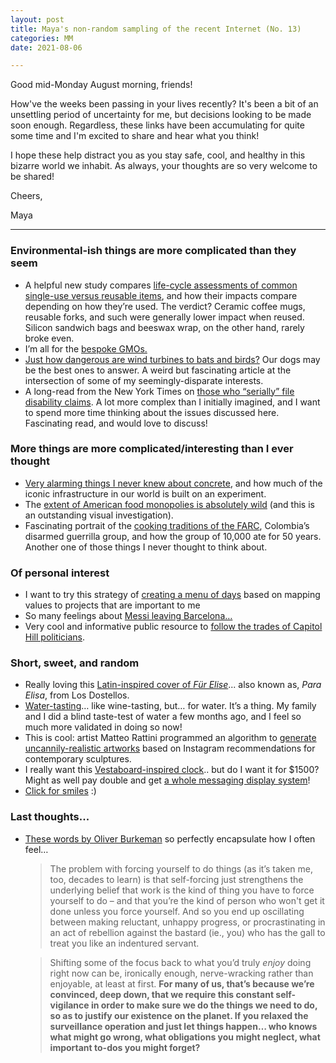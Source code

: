 ```yaml
---
layout: post
title: Maya's non-random sampling of the recent Internet (No. 13)
categories: MM
date: 2021-08-06

---
```


Good mid-Monday August morning, friends!

How've the weeks been passing in your lives recently? It's been a bit of an unsettling period of uncertainty for me, but decisions looking to be made soon enough. Regardless, these links have been accumulating for quite some time and I'm excited to share and hear what you think!

I hope these help distract you as you stay safe, cool, and healthy in this bizarre world we inhabit. As always, your thoughts are so very welcome to be shared!

Cheers,

Maya

---

### Environmental-ish things are more complicated than they seem

- A helpful new study compares [life-cycle assessments of common single-use versus reusable items](https://www.anthropocenemagazine.org/2021/07/think-that-reusable-straw-or-sandwich-wrap-is-better-for-the-environment-think-again/?utm_source=rss&utm_medium=rss&utm_campaign=think-that-reusable-straw-or-sandwich-wrap-is-better-for-the-environment-think-again&utm_source=Anthropocene&utm_campaign=585fcc222c-Anthropocene+science+to+AM&utm_medium=email&utm_term=0_ececcea89a-585fcc222c-294377772), and how their impacts compare depending on how they’re used. The verdict? Ceramic coffee mugs, reusable forks, and such were generally lower impact when reused. Silicon sandwich bags and beeswax wrap, on the other hand, rarely broke even.
- I’m all for the [bespoke GMOs.](https://www.nytimes.com/2021/07/20/magazine/gmos.html?referringSource=articleShare)
- [Just how dangerous are wind turbines to bats and birds?](https://www.theatlantic.com/science/archive/2021/07/bat-dogs-wind-turbines/619482/?utm_source=newsletter&utm_medium=email&utm_campaign=atlantic-daily-newsletter&utm_content=20210721&silverid=%25%25RECIPIENT_ID%25%25&utm_term=The%20Atlantic%20Daily)  Our dogs may be the best ones to answer. A weird but fascinating article at the intersection of some of my seemingly-disparate interests.
- A long-read from the New York Times on [those who “serially” file disability claims](https://www.nytimes.com/2021/07/21/magazine/americans-with-disabilities-act.html?referringSource=articleShare). A lot more complex than I initially imagined, and I want to spend more time thinking about the issues discussed here. Fascinating read, and would love to discuss!

### More things are more complicated/interesting than I ever thought

- [Very alarming things I never knew about concrete](https://theprepared.us3.list-manage.com/track/click?u=2e2c86e49a5f6d1fd1ab7ce70&id=6ff219c9ec&e=2916a434ea), and how much of the iconic infrastructure in our world is built on an experiment.
- The [extent of American food monopolies is absolutely wild](https://www.theguardian.com/environment/ng-interactive/2021/jul/14/food-monopoly-meals-profits-data-investigation?utm_source=thingtesting&utm_campaign=9d42dbf9dd-ISSUE_71&utm_medium=email&utm_term=0_8aab527691-9d42dbf9dd-434785290) (and this is an outstanding visual investigation).
- Fascinating portrait of the [cooking traditions of the FARC](https://www.atlasobscura.com/articles/what-farc-ate-colombia), Colombia’s disarmed guerrilla group, and how the group of 10,000 ate for 50 years. Another one of those things I never thought to think about.

### Of personal interest

- I want to try this strategy of [creating a menu of days](https://thecreativeindependent.com/tips/tips-for-how-to-prioritize-your-project-ideas/?_kx=oWkQXypT8JA71wOF4f058H4EHaCsDq6dY02_v_eexSM%3D.Tveuzf&utm_source=pocket_mylist) based on mapping values to projects that are important to me
- So many feelings about [Messi leaving Barcelona…](https://www.theguardian.com/football/2021/aug/10/the-manner-of-lionel-messi-leaving-feels-wrong-for-him-and-for-barcelona)
- Very cool and informative public resource to [follow the trades of Capitol Hill politicians](https://www.capitoltrades.com).

### Short, sweet, and random

- Really loving this [Latin-inspired cover of *Für Elise*](https://open.spotify.com/track/6t6QEaiKAXtVOORoNbGR9O?si=ae6cc0646b4c4b57)... also known as, *Para Elisa*, from Los Dostellos.
- [Water-tasting](https://www.atlasobscura.com/articles/water-tasting-events?utm_source=Gastro+Obscura+Weekly+E-mail&utm_campaign=e3ffd306e8-GASTRO_EMAIL_CAMPAIGN_2021_07_31&utm_medium=email&utm_term=0_2418498528-e3ffd306e8-75453502&mc_cid=e3ffd306e8&mc_eid=b32ef50eb4)… like wine-tasting, but… for water. It’s a thing. My family and I did a blind taste-test of water a few months ago, and I feel so much more validated in doing so now!
- This is cool: artist Matteo Rattini programmed an algorithm to [generate uncannily-realistic artworks](https://hyperallergic.com/667011/art-of-ai-matteo-rattini-eerily-real-computer-generated-sculptures/?utm_medium=email&utm_campaign=WiR080621&utm_content=WiR080621+CID_be853bb13b8d1cbe26f188be8a444e6b&utm_source=hn&utm_term=trained%20a%20neural%20network) based on Instagram recommendations for contemporary sculptures.
- I really want this [Vestaboard-inspired clock](https://store.solarilineadesign.com/products/dator-60-vertical-black/).. but do I want it for $1500? Might as well pay double and get [a whole messaging display system](https://store.moma.org/tech/home-electronics/vestaboard-smart-messaging-display/13620-153473.html?flow_enabled=false#utm_source=google)!
- [Click for smiles](https://thisiscolossal.us5.list-manage.com/track/click?u=d6c1d1d7c7f055e30321f9a6a&id=a9bf554c97&e=73a175ec89) :)

### Last thoughts...

- [These words by Oliver Burkeman](https://ckarchive.com/b/p9ueh9hwp6zk) so perfectly encapsulate how I often feel…

    > The problem with forcing yourself to do things (as it’s taken me, too, decades to learn) is that self-forcing just strengthens the underlying belief that work is the kind of thing you have to force yourself to do – and that you’re the kind of person who won't get it done unless you force yourself. And so you end up oscillating between making reluctant, unhappy progress, or procrastinating in an act of rebellion against the bastard (ie., you) who has the gall to treat you like an indentured servant.

    > Shifting some of the focus back to what you’d truly *enjoy* doing right now can be, ironically enough, nerve-wracking rather than enjoyable, at least at first. **For many of us, that’s because we’re convinced, deep down, that we require this constant self-vigilance in order to make sure we do the things we need to do, so as to justify our existence on the planet. If you relaxed the surveillance operation and just let things happen… who knows what might go wrong, what obligations you might neglect, what important to-dos you might forget?**
